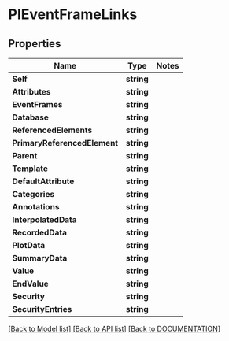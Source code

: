 # PIEventFrameLinks

## Properties
Name | Type | Notes
------------ | ------------- | -------------
**Self** | **string**
**Attributes** | **string**
**EventFrames** | **string**
**Database** | **string**
**ReferencedElements** | **string**
**PrimaryReferencedElement** | **string**
**Parent** | **string**
**Template** | **string**
**DefaultAttribute** | **string**
**Categories** | **string**
**Annotations** | **string**
**InterpolatedData** | **string**
**RecordedData** | **string**
**PlotData** | **string**
**SummaryData** | **string**
**Value** | **string**
**EndValue** | **string**
**Security** | **string**
**SecurityEntries** | **string**

[[Back to Model list]](../../DOCUMENTATION.md#documentation-for-models) [[Back to API list]](../../DOCUMENTATION.md#documentation-for-api-endpoints) [[Back to DOCUMENTATION]](../../DOCUMENTATION.md)
